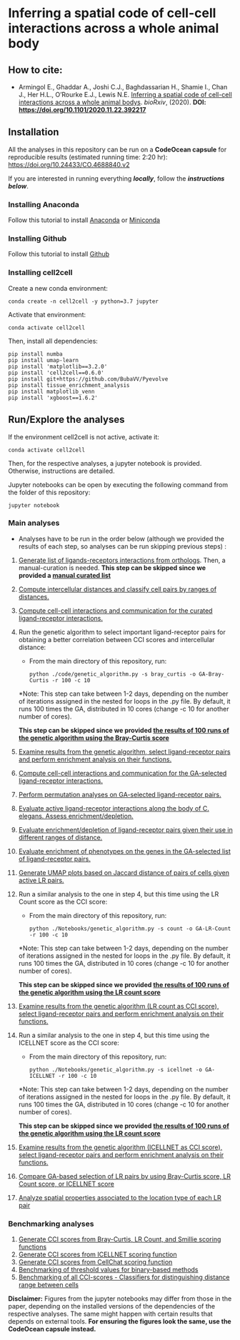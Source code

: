 # Inferring a spatial code of cell-cell interactions across a whole animal body

## How to cite:

- Armingol E., Ghaddar A., Joshi C.J., Baghdassarian H., Shamie I., Chan J.,
 Her H.L., O’Rourke E.J., Lewis N.E. 
 [Inferring a spatial code of cell-cell interactions across a whole animal bodys](https://doi.org/10.1101/2020.11.22.392217).
  *bioRxiv*, (2020). **DOI: https://doi.org/10.1101/2020.11.22.392217**

## Installation

All the analyses in this repository can be run on a **CodeOcean capsule** for reproducible results (estimated running time: 2:20 hr): https://doi.org/10.24433/CO.4688840.v2

If you are interested in running everything ***locally***, follow the ***instructions below***.

### Installing Anaconda

Follow this tutorial to install [Anaconda](https://docs.anaconda.com/anaconda/install/) or [Miniconda](https://conda.io/projects/conda/en/latest/user-guide/install/index.html#regular-installation)

### Installing Github

Follow this tutorial to install [Github](https://gist.github.com/derhuerst/1b15ff4652a867391f03)

### Installing cell2cell
Create a new conda environment:
```
conda create -n cell2cell -y python=3.7 jupyter
```

Activate that environment:

```
conda activate cell2cell
```

Then, install all dependencies:
```
pip install numba
pip install umap-learn
pip install 'matplotlib==3.2.0'
pip install 'cell2cell==0.6.0'
pip install git+https://github.com/BubaVV/Pyevolve
pip install tissue_enrichment_analysis
pip install matplotlib_venn
pip install 'xgboost==1.6.2'
```

## Run/Explore the analyses

If the environment cell2cell is not active, activate it:

```
conda activate cell2cell
```

Then, for the respective analyses, a jupyter notebook is provided. Otherwise, instructions are detailed.

Jupyter notebooks can be open by executing the following command from the folder of this repository:

```
jupyter notebook
```

### Main analyses
* Analyses have to be run in the order below (although we provided the results of each step, so analyses can be run skipping previous steps) :
1. [Generate list of ligands-receptors interactions from orthologs](./code/01.Generate-Celegans-LRs.ipynb).
Then, a manual-curation is needed. 
**This step can be skipped since we provided a [manual curated list](./data/PPI-Networks/Celegans-Curated-LR-pairs.xlsx)**
2. [Compute intercellular distances and classify cell pairs by ranges of distances.](./code/02.Celegans-Cells-3D-Map.ipynb)
3. [Compute cell-cell interactions and communication for the curated ligand-receptor interactions.](./code/03.CCI-Curated-LRs.ipynb)
4. Run the genetic algorithm to select important ligand-receptor pairs for obtaining a better correlation
between CCI scores and intercellular distance:
    - From the main directory of this repository, run:
        ```
        python ./code/genetic_algorithm.py -s bray_curtis -o GA-Bray-Curtis -r 100 -c 10
        ``` 
     *Note: This step can take between 1-2 days, depending on the number of iterations assigned
      in the nested for loops in the .py file. By default, it runs 100 times the GA, distributed in 10 cores (change -c 10 for another number of cores).
      
      **This step can be skipped since we provided [the results of 100 runs of the genetic algorithm using the Bray-Curtis score](./data/GA-Bray-Curtis/)**
5. [Examine results from the genetic algorithm, select ligand-receptor pairs and perform enrichment analysis on their functions.](./code/05.Examine-GA-Bray-Curtis.ipynb)
6. [Compute cell-cell interactions and communication for the GA-selected ligand-receptor interactions.](./code/06.CCI-Selected-LRs.ipynb)
7. [Perform permutation analyses on GA-selected ligand-receptor pairs.](./code/07.Permutation-Analysis-LRs.ipynb)
8. [Evaluate active ligand-receptor interactions along the body of C. elegans. Assess enrichment/depletion.](./code/08.Anteroposterior-Enrichment.ipynb)
9. [Evaluate enrichment/depletion of ligand-receptor pairs given their use in different ranges of distance.](./code/09.Distance-Ranges-Enrichment.ipynb)
10. [Evaluate enrichment of phenotypes on the genes in the GA-selected list of ligand-receptor pairs.](./code/10.Phenotype-Enrichment.ipynb)
11. [Generate UMAP plots based on Jaccard distance of pairs of cells given active LR pairs.](./code/11.CCC-UMAP-Visualization.ipynb)
12. Run a similar analysis to the one in step 4, but this time using the LR Count score as the CCI score: 
    - From the main directory of this repository, run:
        ```
        python ./Notebooks/genetic_algorithm.py -s count -o GA-LR-Count -r 100 -c 10
        ``` 
     *Note: This step can take between 1-2 days, depending on the number of iterations assigned
      in the nested for loops in the .py file. By default, it runs 100 times the GA, distributed in 10 cores (change -c 10 for another number of cores).
      
      **This step can be skipped since we provided [the results of 100 runs of the genetic algorithm using the LR count score](./data/GA-LR-Count/)**
13. [Examine results from the genetic algorithm (LR count as CCI score), select ligand-receptor pairs and perform enrichment analysis on their functions.](./code/13.Examine-GA-LR-Count.ipynb)
14. Run a similar analysis to the one in step 4, but this time using the ICELLNET score as the CCI score: 
    - From the main directory of this repository, run:
        ```
        python ./Notebooks/genetic_algorithm.py -s icellnet -o GA-ICELLNET -r 100 -c 10
        ``` 
     *Note: This step can take between 1-2 days, depending on the number of iterations assigned
      in the nested for loops in the .py file. By default, it runs 100 times the GA, distributed in 10 cores (change -c 10 for another number of cores).
      
      **This step can be skipped since we provided [the results of 100 runs of the genetic algorithm using the LR count score](./data/GA-ICELLNET/)**
15. [Examine results from the genetic algorithm (ICELLNET as CCI score), select ligand-receptor pairs and perform enrichment analysis on their functions.](./code/15.Examine-GA-ICELLNET.ipynb)
16. [Compare GA-based selection of LR pairs by using Bray-Curtis score, LR Count score, or ICELLNET score](./code/16.CCI-Score-Comparison.ipynb)
17. [Analyze spatial properties associated to the location type of each LR pair](./code/17.LR-Location-vs-CC-Distance-Heatmap.ipynb)

### Benchmarking analyses
1. [Generate CCI scores from Bray-Curtis, LR Count, and Smillie scoring functions](./code/benchmarking/01.Compute-Binary-based-scores.ipynb)
2. [Generate CCI scores from ICELLNET scoring function](./code/benchmarking/02.Compute-ICELLNET-scores.ipynb)
3. [Generate CCI scores from CellChat scoring function](./code/benchmarking/03.Compute-CellChat-scores.ipynb)
4. [Benchmarking of threshold values for binary-based methods](./code/benchmarking/04.Threshold-Benchmarking.ipynb)
5. [Benchmarking of all CCI-scores - Classifiers for distinguishing distance range between cells](./code/benchmarking/05.CCI-score-Benchmarking.ipynb)

**Disclaimer:** Figures from the jupyter notebooks may differ from those in the paper,
depending on the installed versions of the dependencies of the respective analyses.
The same might happen with certain results that depends on external tools.
**For ensuring the figures look the same, use the CodeOcean capsule instead.**